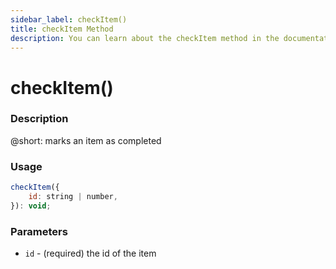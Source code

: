 ```yaml
---
sidebar_label: checkItem()
title: checkItem Method
description: You can learn about the checkItem method in the documentation of the DHTMLX JavaScript To Do List library. Browse developer guides and API reference, try out code examples and live demos, and download a free 30-day evaluation version of DHTMLX To Do List.
---
```


# checkItem()

### Description

@short: marks an item as completed

### Usage

~~~js
checkItem({
    id: string | number,
}): void;
~~~

### Parameters

- `id` - (required) the id of the item